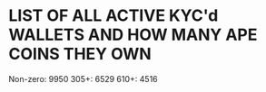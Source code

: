 # LIST OF ALL ACTIVE KYC'd WALLETS AND HOW MANY APE COINS THEY OWN

Non-zero: 9950
305+: 6529
610+: 4516